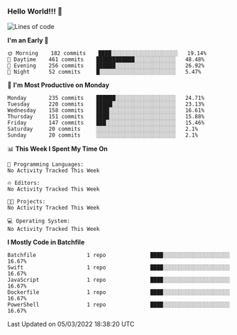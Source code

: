 ### Hello World!!! 👋

<!--
**kekotek/kekotek** is a ✨ _special_ ✨ repository because its `README.md` (this file) appears on your GitHub profile.

Here are some ideas to get you started:

- 🔭 I’m currently working on ...
- 🌱 I’m currently learning ...
- 👯 I’m looking to collaborate on ...
- 🤔 I’m looking for help with ...
- 💬 Ask me about ...
- 📫 How to reach me: ...
- 😄 Pronouns: ...
- ⚡ Fun fact: ...
-->

<!--START_SECTION:waka-->
![Lines of code](https://img.shields.io/badge/From%20Hello%20World%20I%27ve%20Written-19%20Thousand%20lines%20of%20code-blue)

**I'm an Early 🐤** 

```text
🌞 Morning    182 commits    ████░░░░░░░░░░░░░░░░░░░░░   19.14% 
🌆 Daytime    461 commits    ████████████░░░░░░░░░░░░░   48.48% 
🌃 Evening    256 commits    ██████░░░░░░░░░░░░░░░░░░░   26.92% 
🌙 Night      52 commits     █░░░░░░░░░░░░░░░░░░░░░░░░   5.47%

```
📅 **I'm Most Productive on Monday** 

```text
Monday       235 commits    ██████░░░░░░░░░░░░░░░░░░░   24.71% 
Tuesday      220 commits    █████░░░░░░░░░░░░░░░░░░░░   23.13% 
Wednesday    158 commits    ████░░░░░░░░░░░░░░░░░░░░░   16.61% 
Thursday     151 commits    ████░░░░░░░░░░░░░░░░░░░░░   15.88% 
Friday       147 commits    ███░░░░░░░░░░░░░░░░░░░░░░   15.46% 
Saturday     20 commits     ░░░░░░░░░░░░░░░░░░░░░░░░░   2.1% 
Sunday       20 commits     ░░░░░░░░░░░░░░░░░░░░░░░░░   2.1%

```


📊 **This Week I Spent My Time On** 

```text
💬 Programming Languages: 
No Activity Tracked This Week

🔥 Editors: 
No Activity Tracked This Week

🐱‍💻 Projects: 
No Activity Tracked This Week

💻 Operating System: 
No Activity Tracked This Week

```

**I Mostly Code in Batchfile** 

```text
Batchfile                1 repo              ████░░░░░░░░░░░░░░░░░░░░░   16.67% 
Swift                    1 repo              ████░░░░░░░░░░░░░░░░░░░░░   16.67% 
JavaScript               1 repo              ████░░░░░░░░░░░░░░░░░░░░░   16.67% 
Dockerfile               1 repo              ████░░░░░░░░░░░░░░░░░░░░░   16.67% 
PowerShell               1 repo              ████░░░░░░░░░░░░░░░░░░░░░   16.67%

```



 Last Updated on 05/03/2022 18:38:20 UTC
<!--END_SECTION:waka-->
